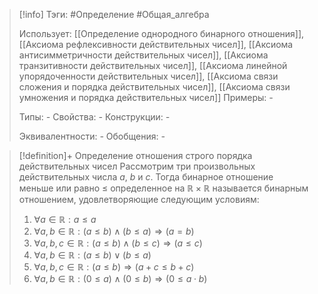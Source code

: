 > [!info]
> Тэги: #Определение #Общая_алгебра 
> 
> Использует: [[Определение однородного бинарного отношения]], [[Аксиомa рефлексивности действительных чисел]], [[Аксиомa антисимметричности действительных чисел]], [[Аксиомa транзитивности действительных чисел]], [[Аксиомa линейной упорядоченности действительных чисел]], [[Аксиомa связи сложения и порядка действительных чисел]], [[Аксиомa связи умножения и порядка действительных чисел]] 
> Примеры: *-*
> 
> Типы: *-*
> Свойства: *-*
> Конструкции: *-*
> 
> Эквивалентности: *-*
> Обобщения: *-*

> [!definition]+ Определение отношения строго порядка действительных чисел
> Рассмотрим три произвольных действительных числа $a$, $b$ и $c$. Тогда бинарное отношение меньше или равно $\leqslant$ определенное на $\mathbb{R \times R}$ называется бинарным отношением, удовлетворяющие следующим условиям:
> 1. $\forall a \in \mathbb R: a \leqslant a$
> 2. $\forall a, b \in \mathbb R: (a \leqslant b) \land (b \leqslant a) \Rightarrow (a = b)$
> 3. $\forall a, b, c \in \mathbb R: (a \leqslant b) \land (b \leqslant c) \Rightarrow (a \leqslant c)$
> 4. $\forall a, b \in \mathbb R: (a \leqslant b) \lor (b \leqslant a)$
> 5. $\forall a, b, c \in \mathbb R: (a \leqslant b) \Rightarrow (a + c \leqslant b + c)$
> 6. $\forall a, b \in \mathbb R: (0 \leqslant a) \land (0 \leqslant b)\Rightarrow (0 \leqslant a \cdot b)$